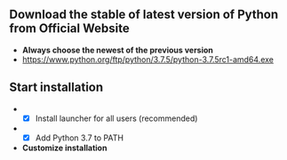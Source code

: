 ## Download the stable of latest version of Python from Official Website
* **Always choose the newest of the previous version**
* https://www.python.org/ftp/python/3.7.5/python-3.7.5rc1-amd64.exe

## Start installation
* -[x] Install launcher for all users (recommended)
* -[x] Add Python 3.7 to PATH
* **Customize installation** 
